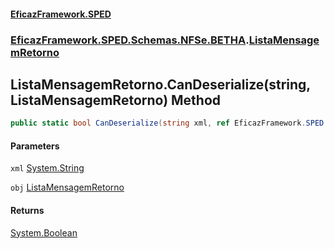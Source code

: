 #### [EficazFramework.SPED](EficazFrameworkSPED.md 'EficazFramework SPED')
### [EficazFramework.SPED.Schemas.NFSe.BETHA](EficazFramework.SPED.Schemas.NFSe.BETHA.md 'EficazFramework.SPED.Schemas.NFSe.BETHA').[ListaMensagemRetorno](EficazFramework.SPED.Schemas.NFSe.BETHA/ListaMensagemRetorno.md 'EficazFramework.SPED.Schemas.NFSe.BETHA.ListaMensagemRetorno')

## ListaMensagemRetorno.CanDeserialize(string, ListaMensagemRetorno) Method

```csharp
public static bool CanDeserialize(string xml, ref EficazFramework.SPED.Schemas.NFSe.BETHA.ListaMensagemRetorno obj);
```
#### Parameters

<a name='EficazFramework.SPED.Schemas.NFSe.BETHA.ListaMensagemRetorno.CanDeserialize(string,EficazFramework.SPED.Schemas.NFSe.BETHA.ListaMensagemRetorno).xml'></a>

`xml` [System.String](https://docs.microsoft.com/en-us/dotnet/api/System.String 'System.String')

<a name='EficazFramework.SPED.Schemas.NFSe.BETHA.ListaMensagemRetorno.CanDeserialize(string,EficazFramework.SPED.Schemas.NFSe.BETHA.ListaMensagemRetorno).obj'></a>

`obj` [ListaMensagemRetorno](EficazFramework.SPED.Schemas.NFSe.BETHA/ListaMensagemRetorno.md 'EficazFramework.SPED.Schemas.NFSe.BETHA.ListaMensagemRetorno')

#### Returns
[System.Boolean](https://docs.microsoft.com/en-us/dotnet/api/System.Boolean 'System.Boolean')